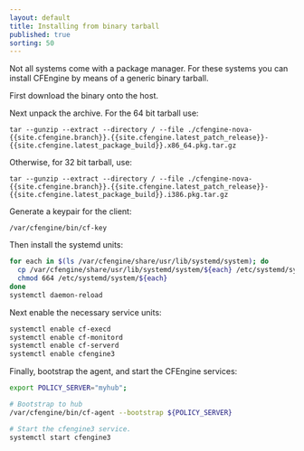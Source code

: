 ```yaml
---
layout: default
title: Installing from binary tarball
published: true
sorting: 50
---
```


Not all systems come with a package manager. For these systems you can install
CFEngine by means of a generic binary tarball.

First download the binary onto the host.

Next unpack the archive. For the 64 bit tarball use:

```command
tar --gunzip --extract --directory / --file ./cfengine-nova-{{site.cfengine.branch}}.{{site.cfengine.latest_patch_release}}-{{site.cfengine.latest_package_build}}.x86_64.pkg.tar.gz
```

Otherwise, for 32 bit tarball, use:

```command
tar --gunzip --extract --directory / --file ./cfengine-nova-{{site.cfengine.branch}}.{{site.cfengine.latest_patch_release}}-{{site.cfengine.latest_package_build}}.i386.pkg.tar.gz
```

Generate a keypair for the client:

```command
/var/cfengine/bin/cf-key
```

Then install the systemd units:

```sh
for each in $(ls /var/cfengine/share/usr/lib/systemd/system); do
  cp /var/cfengine/share/usr/lib/systemd/system/${each} /etc/systemd/system/${each}
  chmod 664 /etc/systemd/system/${each}
done
systemctl daemon-reload
```

Next enable the necessary service units:

```sh
systemctl enable cf-execd
systemctl enable cf-monitord
systemctl enable cf-serverd
systemctl enable cfengine3
```

Finally, bootstrap the agent, and start the CFEngine services:

```sh
export POLICY_SERVER="myhub";

# Bootstrap to hub
/var/cfengine/bin/cf-agent --bootstrap ${POLICY_SERVER}

# Start the cfengine3 service.
systemctl start cfengine3
```
